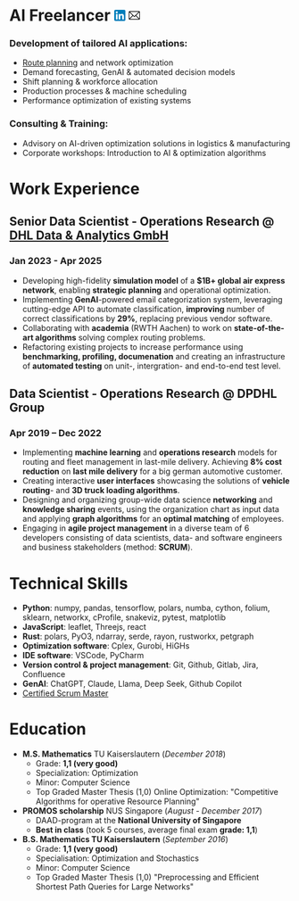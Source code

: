 # AI Freelancer [<img src="assets/linkedin.png" alt="drawing" width="20"/>](https://www.linkedin.com/in/jens-peter-joost/) [<img src="assets/mail.png" alt="drawing" width="20"/>](mailto:jenspeter.joost@gmail.com?subject=AI%20Freelancing)
<!-- I am confident that I can help your company. Take a look at my portfolio and click on the links to see demos of succesful AI projects I already implemented for other customers. -->
### Development of tailored AI applications:
- [Route planning](https://jumper.streamlit.app) and network optimization
- Demand forecasting, GenAI & automated decision models
- Shift planning & workforce allocation
- Production processes & machine scheduling
- Performance optimization of existing systems

### Consulting & Training:
- Advisory on AI-driven optimization solutions in logistics & manufacturing
- Corporate workshops: Introduction to AI & optimization algorithms



# Work Experience

## Senior Data Scientist - Operations Research @ [DHL Data & Analytics GmbH](https://www.linkedin.com/company/dhl-data-analytics/posts/?feedView=all)
### Jan 2023 - Apr 2025

- Developing high-fidelity **simulation model** of a **$1B+ global air express network**, enabling **strategic planning**
and operational optimization.
- Implementing **GenAI**-powered email categorization
system, leveraging cutting-edge API to automate classification, **improving** number of correct classifications by
**29%**, replacing previous vendor software.
- Collaborating with **academia** (RWTH Aachen) to work
on **state-of-the-art algorithms** solving complex routing
problems.
- Refactoring existing projects to increase performance
using **benchmarking, profiling, documenation** and creating an infrastructure of **automated testing** on unit-,
intergration- and end-to-end test level.

## Data Scientist - Operations Research @ DPDHL Group
### Apr 2019 – Dec 2022
- Implementing **machine learning** and **operations research** models for routing and fleet management in last-mile delivery. Achieving **8% cost reduction** on **last mile delivery** for a big german automotive customer.
- Creating interactive **user interfaces** showcasing the solutions of **vehicle routing**- and **3D truck loading algorithms**.
- Designing and organizing group-wide data science **networking** and **knowledge sharing** events, using the organization chart as input data and applying **graph algorithms** for an **optimal matching** of employees.
- Engaging in **agile project management** in a diverse team
of 6 developers consisting of data scientists, data- and
software engineers and business stakeholders (method:
**SCRUM**).

# Technical Skills

- **Python**: numpy, pandas, tensorflow, polars, numba, cython, folium, sklearn, networkx, cProfile, snakeviz, pytest, matplotlib
- **JavaScript**: leaflet, Threejs, react
- **Rust**: polars, PyO3, ndarray, serde, rayon,
rustworkx, petgraph
- **Optimization software**: Cplex, Gurobi,
HiGHs
- **IDE software**: VSCode, PyCharm
- **Version control & project management**:
Git, Github, Gitlab, Jira, Confluence
- **GenAI**: ChatGPT, Claude, Llama, Deep
Seek, Github Copilot
- [Certified Scrum Master](https://www.credly.com/badges/c6f39bb3-230f-41ed-81ed-21f94697fb3b?source=linked_in_profile)


# Education
 - **M.S. Mathematics** TU Kaiserslautern (*December 2018*)
    - Grade: **1,1 (very good)**
    - Specialization: Optimization
    - Minor: Computer Science
    - Top Graded Master Thesis (1,0) Online Optimization: "Competitive Algorithms
for operative Resource Planning"
- **PROMOS scholarship** NUS Singapore (*August - December 2017*)
  - DAAD-program at the **National University of Singapore**
  - **Best in class** (took 5 courses, average final exam **grade: 1,1**)
- **B.S. Mathematics TU Kaiserslautern** (*September 2016*)
    - Grade: **1,1 (very good)**
    - Specialisation: Optimization and Stochastics
    - Minor: Computer Science
    - Top Graded Master Thesis (1,0) "Preprocessing and Efficient Shortest Path Queries for Large Networks"
